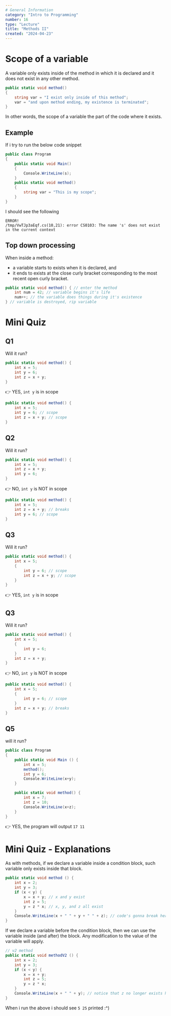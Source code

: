 ```yaml
---
# General Information
category: "Intro to Programming"
number: 16
type: "Lecture"
title: "Methods II"
created: "2024-04-23"
---
```


# Scope of a variable

A variable only exists inside of the method in which it is declared and it does not exist in any other method.

```cs
public static void method()
{
	string var = "I exist only inside of this method";
	var = "and upon method ending, my existence is terminated";
}
```

In other words, the scope of a variable the part of the code where it exists.

## Example

If i try to run the below code snippet

```cs
public class Program
{
	public static void Main()
	{
		Console.WriteLine(s);
	}
	public static void method()
	{
		string var = "This is my scope";
	}
}
```

I should see the following

```text
ERROR!
/tmp/VwTJp3aEqf.cs(10,21): error CS0103: The name 's' does not exist in the current context
```

## Top down processing

When inside a method:

- a variable starts to exists when it is declared, and
- it ends to exists at the close curly bracket corresponding to the most recent open curly bracket.

```cs
public static void method() { // enter the method
	int num = 42; // variable begins it's life
	num++; // the variable does things during it's existence
} // variable is destroyed, rip variable
```

# Mini Quiz

## Q1

Will it run?

```cs
public static void method() {
    int x = 5;
	int y = 6;
	int z = x + y;
}
```

👉 YES, `int y` is in scope

```cs
public static void method() {
    int x = 5;
	int y = 6; // scope
	int z = x + y; // scope
}
```

## Q2

Will it run?

```cs
public static void method() {
    int x = 5;
	int z = x + y;
	int y = 6;
}
```

👉 NO, `int y` is NOT in scope

```cs
public static void method() {
    int x = 5;
	int z = x + y; // breaks
	int y = 6; // scope
}
```

## Q3

Will it run?

```cs
public static void method() {
    int x = 5;
	{
		int y = 6; // scope
		int z = x + y; // scope
	}
}
```

👉 YES, `int y` is in scope

## Q3

Will it run?

```cs
public static void method() {
    int x = 5;
	{
		int y = 6;
	}
	int z = x + y;
}
```

👉 NO, `int y` is NOT in scope

```cs
public static void method() {
    int x = 5;
	{
		int y = 6; // scope
	}
	int z = x + y; // breaks
}
```

## Q5

will it run?

```cs
public class Program
{
	public static void Main () {
	    int x = 5;
        method();
        int y = 6;
        Console.WriteLine(x+y);
	}

	public static void method() {
        int x = 7;
        int z = 10;
        Console.WriteLine(x+z);
    }
}
```

👉 YES, the program will output `17 11`

# Mini Quiz - Explanations

As with methods, if we declare a variable inside a condition block, such variable only exists inside that block.

```cs
public static void method () {
    int x = 2;
    int y = 3;
    if (x < y) {
        x = x + y; // x and y exist
        int z = 5;
        y = z * x; // x, y, and z all exist
    }
    Console.WriteLine(x + " " + y + " " + z); // code's gonna break here cause "z" is out of scope here lol
}
```

If we declare a variable before the condition block, then we can use the variable inside (and after) the block. Any modification to the value of the variable will apply.

```cs
// v2 method
public static void methodV2 () {
    int x = 2;
    int y = 3;
    if (x < y) {
		x = x + y;
		int z = 5;
		y = z * x;
    }
    Console.WriteLine(x + " " + y); // notice that z no longer exists here
}
```

When i run the above i should see `5 25` printed :^)
